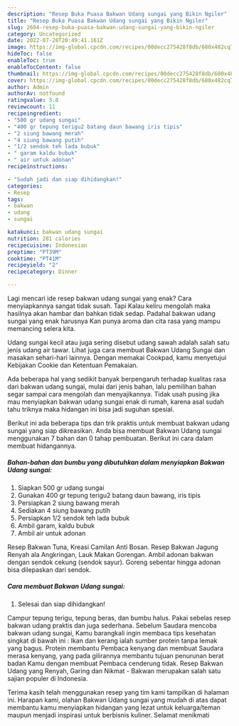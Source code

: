```yaml
---
description: "Resep Buka Puasa Bakwan Udang sungai yang Bikin Ngiler"
title: "Resep Buka Puasa Bakwan Udang sungai yang Bikin Ngiler"
slug: 2604-resep-buka-puasa-bakwan-udang-sungai-yang-bikin-ngiler
category: Uncategorized
date: 2022-07-28T20:49:41.161Z
image: https://img-global.cpcdn.com/recipes/00decc275428f8db/680x482cq70/bakwan-udang-sungai-foto-resep-utama.jpg
hideToc: false
enableToc: true
enableTocContent: false
thumbnail: https://img-global.cpcdn.com/recipes/00decc275428f8db/680x482cq70/bakwan-udang-sungai-foto-resep-utama.jpg
cover: https://img-global.cpcdn.com/recipes/00decc275428f8db/680x482cq70/bakwan-udang-sungai-foto-resep-utama.jpg
author: Admin
authorAv: notfound
ratingvalue: 3.8
reviewcount: 11
recipeingredient:
- "500 gr udang sungai"
- "400 gr tepung terigu2 batang daun bawang iris tipis"
- "2 siung bawang merah"
- "4 siung bawang putih"
- "1/2 sendok teh lada bubuk"
- " garam kaldu bubuk"
- " air untuk adonan"
recipeinstructions:

- "Sudah jadi dan siap dihidangkan!"
categories:
- Resep
tags:
- bakwan
- udang
- sungai

katakunci: bakwan udang sungai 
nutrition: 281 calories
recipecuisine: Indonesian
preptime: "PT39M"
cooktime: "PT41M"
recipeyield: "2"
recipecategory: Dinner

---
```



Lagi mencari ide resep bakwan udang sungai yang enak? Cara menyiapkannya sangat tidak susah. Tapi Kalau keliru mengolah maka hasilnya akan hambar dan bahkan tidak sedap. Padahal bakwan udang sungai yang enak harusnya Kan punya aroma dan cita rasa yang mampu memancing selera kita.


Udang sungai kecil atau juga sering disebut udang sawah adalah salah satu jenis udang air tawar. Lihat juga cara membuat Bakwan Udang Sungai dan masakan sehari-hari lainnya. Dengan memakai Cookpad, kamu menyetujui Kebijakan Cookie dan Ketentuan Pemakaian.

Ada beberapa hal yang sedikit banyak berpengaruh terhadap kualitas rasa dari bakwan udang sungai, mulai dari jenis bahan, lalu pemilihan bahan segar sampai cara mengolah dan menyajikannya. Tidak usah pusing jika mau menyiapkan bakwan udang sungai enak di rumah, karena asal sudah tahu triknya maka hidangan ini bisa jadi suguhan spesial.


Berikut ini ada beberapa tips dan trik praktis untuk membuat bakwan udang sungai yang siap dikreasikan. Anda bisa membuat Bakwan Udang sungai menggunakan 7 bahan dan 0 tahap pembuatan. Berikut ini cara dalam membuat hidangannya.

<!--inarticleads1-->

##### Bahan-bahan dan bumbu yang dibutuhkan dalam menyiapkan Bakwan Udang sungai:

1. Siapkan 500 gr udang sungai
1. Gunakan 400 gr tepung terigu2 batang daun bawang, iris tipis
1. Persiapkan 2 siung bawang merah
1. Sediakan 4 siung bawang putih
1. Persiapkan 1/2 sendok teh lada bubuk
1. Ambil  garam, kaldu bubuk
1. Ambil  air untuk adonan


Resep Bakwan Tuna, Kreasi Camilan Anti Bosan. Resep Bakwan Jagung Renyah ala Angkringan, Lauk Makan Gorengan. Ambil adonan bakwan dengan sendok cekung (sendok sayur). Goreng sebentar hingga adonan bisa dilepaskan dari sendok. 

<!--inarticleads2-->

##### Cara membuat Bakwan Udang sungai:


1. Selesai dan siap dihidangkan!

Campur tepung terigu, tepung beras, dan bumbu halus. Pakai sebelas resep bakwan udang praktis dan juga sederhana. Sebelum Saudara mencoba bakwan udang sungai, Kamu barangkali ingin membaca tips kesehatan singkat di bawah ini : Ikan dan kerang ialah sumber protein tanpa lemak yang bagus. Protein membantu Pembaca kenyang dan membuat Saudara merasa kenyang, yang pada gilirannya membantu tujuan penurunan berat badan Kamu dengan membuat Pembaca cenderung tidak. Resep Bakwan Udang yang Renyah, Garing dan Nikmat - Bakwan merupakan salah satu sajian populer di Indonesia. 

Terima kasih telah menggunakan resep yang tim kami tampilkan di halaman ini. Harapan kami, olahan Bakwan Udang sungai yang mudah di atas dapat membantu kamu menyiapkan hidangan yang lezat untuk keluarga/teman maupun menjadi inspirasi untuk berbisnis kuliner. Selamat menikmati
